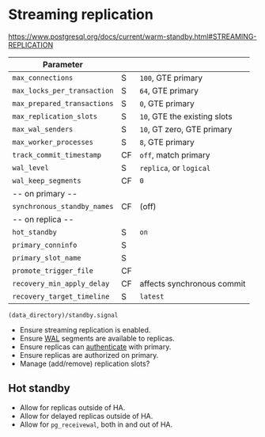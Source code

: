 # Streaming replication

https://www.postgresql.org/docs/current/warm-standby.html#STREAMING-REPLICATION

| Parameter | | |
|-----------|-|-|
| `max_connections` | S | `100`, GTE primary
| `max_locks_per_transaction` | S | `64`, GTE primary
| `max_prepared_transactions` | S | `0`, GTE primary
| `max_replication_slots` | S | `10`, GTE the existing slots
| `max_wal_senders` | S | `10`, GT zero, GTE primary
| `max_worker_processes` | S | `8`, GTE primary
| `track_commit_timestamp` | CF | `off`, match primary
| `wal_level` | S | `replica`, or `logical`
| `wal_keep_segments` | CF | `0`
| -- on primary --
| `synchronous_standby_names` | CF | (off)
| -- on replica --
| `hot_standby` | S | `on`
| `primary_conninfo` | S |
| `primary_slot_name` | S |
| `promote_trigger_file` | CF |
| `recovery_min_apply_delay` | CF | affects synchronous commit
| `recovery_target_timeline` | S | `latest`

```
(data_directory)/standby.signal
```

- Ensure streaming replication is enabled.
- Ensure [WAL](WAL.md) segments are available to replicas.
- Ensure replicas can [authenticate](authentication.md) with primary.
- Ensure replicas are authorized on primary.
- Manage (add/remove) replication slots?

## Hot standby

- Allow for replicas outside of HA.
- Allow for delayed replicas outside of HA.
- Allow for `pg_receivewal`, both in and out of HA.
